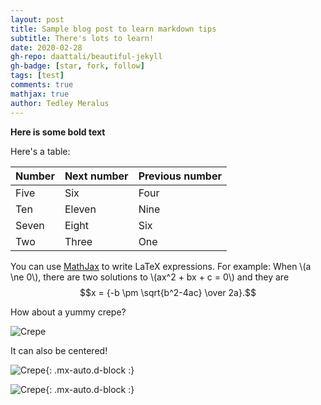 ```yaml
---
layout: post
title: Sample blog post to learn markdown tips
subtitle: There's lots to learn!
date: 2020-02-28
gh-repo: daattali/beautiful-jekyll
gh-badge: [star, fork, follow]
tags: [test]
comments: true
mathjax: true
author: Tedley Meralus
---
```

 

**Here is some bold text**
 

Here's a table:

| Number | Next number | Previous number |
| :------ |:--- | :--- |
| Five | Six | Four |
| Ten | Eleven | Nine |
| Seven | Eight | Six |
| Two | Three | One |

You can use [MathJax](https://www.mathjax.org/) to write LaTeX expressions. For example:
When \\(a \ne 0\\), there are two solutions to \\(ax^2 + bx + c = 0\\) and they are $$x = {-b \pm \sqrt{b^2-4ac} \over 2a}.$$

How about a yummy crepe?

![Crepe](https://upload.wikimedia.org/wikipedia/en/f/fb/Miami_Heat_logo.svg)

It can also be centered!

![Crepe](https://beautifuljekyll.com/assets/img/crepe.jpg){: .mx-auto.d-block :}
 
![Crepe](https://beautifuljekyll.com/assets/img/crepe.jpg){: .mx-auto.d-block :}
 
